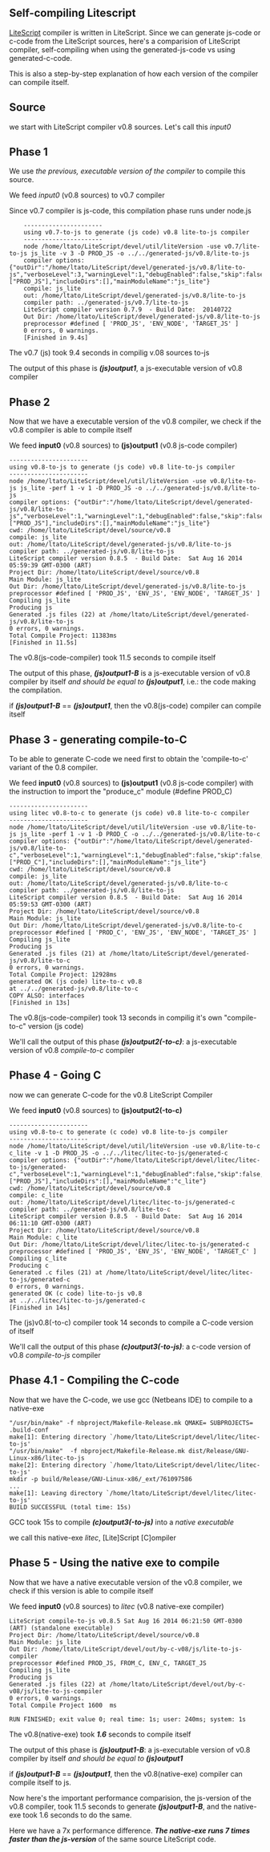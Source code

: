 ## Self-compiling Litescript

[LiteScript](https://github.com/luciotato/LiteScript) compiler is written in LiteScript. 
Since we can generate js-code or c-code
from the LiteScript sources, here's a comparision of LiteScript compiler, self-compiling
when using the generated-js-code vs using generated-c-code.

This is also a step-by-step explanation of how each version of the compiler can compile itself.

## Source
we start with LiteScript compiler v0.8 sources. Let's call this *input0*

## Phase 1
We use *the previous, executable version of the compiler* to compile this source.

We feed *input0* (v0.8 sources) to v0.7 compiler

Since v0.7 compiler is js-code, this compilation phase runs under node.js

        ----------------------
        using v0.7-to-js to generate (js code) v0.8 lite-to-js compiler
        ----------------------
        node /home/ltato/LiteScript/devel/util/liteVersion -use v0.7/lite-to-js js_lite -v 3 -D PROD_JS -o ../../generated-js/v0.8/lite-to-js
        compiler options: {"outDir":"/home/ltato/LiteScript/devel/generated-js/v0.8/lite-to-js","verboseLevel":3,"warningLevel":1,"debugEnabled":false,"skip":false,"generateSourceMap":true,"single":false,"browser":false,"comments":1,"perf":0,"defines":["PROD_JS"],"includeDirs":[],"mainModuleName":"js_lite"}
        compile: js_lite
        out: /home/ltato/LiteScript/devel/generated-js/v0.8/lite-to-js
        compiler path: ../generated-js/v0.7/lite-to-js
        LiteScript compiler version 0.7.9  - Build Date:  20140722
        Out Dir: /home/ltato/LiteScript/devel/generated-js/v0.8/lite-to-js
        preprocessor #defined [ 'PROD_JS', 'ENV_NODE', 'TARGET_JS' ]
        0 errors, 0 warnings.
        [Finished in 9.4s]

The v0.7 (js) took 9.4 seconds in compilig v.08 sources to-js

The output of this phase is ***(js)output1***, a js-executable version of v0.8 compiler

## Phase 2
Now that we have a executable version of the v0.8 compiler,
we check if the v0.8 compiler is able to compile itself

We feed **input0** (v0.8 sources) to **(js)output1** (v0.8 js-code compiler)

    ----------------------
    using v0.8-to-js to generate (js code) v0.8 lite-to-js compiler
    ----------------------
    node /home/ltato/LiteScript/devel/util/liteVersion -use v0.8/lite-to-js js_lite -perf 1 -v 1 -D PROD_JS -o ../../generated-js/v0.8/lite-to-js
    compiler options: {"outDir":"/home/ltato/LiteScript/devel/generated-js/v0.8/lite-to-js","verboseLevel":1,"warningLevel":1,"debugEnabled":false,"skip":false,"generateSourceMap":true,"single":false,"browser":false,"comments":1,"perf":1,"defines":["PROD_JS"],"includeDirs":[],"mainModuleName":"js_lite"}
    cwd: /home/ltato/LiteScript/devel/source/v0.8
    compile: js_lite
    out: /home/ltato/LiteScript/devel/generated-js/v0.8/lite-to-js
    compiler path: ../generated-js/v0.8/lite-to-js
    LiteScript compiler version 0.8.5  - Build Date:  Sat Aug 16 2014 05:59:39 GMT-0300 (ART)
    Project Dir: /home/ltato/LiteScript/devel/source/v0.8
    Main Module: js_lite
    Out Dir: /home/ltato/LiteScript/devel/generated-js/v0.8/lite-to-js
    preprocessor #defined [ 'PROD_JS', 'ENV_JS', 'ENV_NODE', 'TARGET_JS' ]
    Compiling js_lite
    Producing js
    Generated .js files (22) at /home/ltato/LiteScript/devel/generated-js/v0.8/lite-to-js
    0 errors, 0 warnings.
    Total Compile Project: 11383ms
    [Finished in 11.5s]

The v0.8(js-code-compiler) took 11.5 seconds to compile itself

The output of this phase, ***(js)output1-B*** is a js-executable version of v0.8 compiler by itself
*and should be equal to* ***(js)output1***, i.e.: the code making the compilation.

if ***(js)output1-B*** == ***(js)output1***, then the v0.8(js-code) compiler can compile itself

## Phase 3 - generating compile-to-C

To be able to generate C-code we need first to obtain the 'compile-to-c'
variant of the 0.8 compiler.

We feed **input0** (v0.8 sources) to **(js)output1** (v0.8 js-code compiler) with the instruction to
import the "produce_c" module (#define PROD_C)

    ----------------------
    using litec v0.8-to-c to generate (js code) v0.8 lite-to-c compiler
    ----------------------
    node /home/ltato/LiteScript/devel/util/liteVersion -use v0.8/lite-to-js js_lite -perf 1 -v 1 -D PROD_C -o ../../generated-js/v0.8/lite-to-c
    compiler options: {"outDir":"/home/ltato/LiteScript/devel/generated-js/v0.8/lite-to-c","verboseLevel":1,"warningLevel":1,"debugEnabled":false,"skip":false,"generateSourceMap":true,"single":false,"browser":false,"comments":1,"perf":1,"defines":["PROD_C"],"includeDirs":[],"mainModuleName":"js_lite"}
    cwd: /home/ltato/LiteScript/devel/source/v0.8
    compile: js_lite
    out: /home/ltato/LiteScript/devel/generated-js/v0.8/lite-to-c
    compiler path: ../generated-js/v0.8/lite-to-js
    LiteScript compiler version 0.8.5  - Build Date:  Sat Aug 16 2014 05:59:53 GMT-0300 (ART)
    Project Dir: /home/ltato/LiteScript/devel/source/v0.8
    Main Module: js_lite
    Out Dir: /home/ltato/LiteScript/devel/generated-js/v0.8/lite-to-c
    preprocessor #defined [ 'PROD_C', 'ENV_JS', 'ENV_NODE', 'TARGET_JS' ]
    Compiling js_lite
    Producing js
    Generated .js files (21) at /home/ltato/LiteScript/devel/generated-js/v0.8/lite-to-c
    0 errors, 0 warnings.
    Total Compile Project: 12928ms
    generated OK (js code) lite-to-c v0.8
    at ../../generated-js/v0.8/lite-to-c
    COPY ALSO: interfaces
    [Finished in 13s]

The v0.8(js-code-compiler) took 13 seconds in compilig it's own "compile-to-c" version (js code)

We'll call the output of this phase ***(js)output2(-to-c)***: a js-executable version of v0.8 *compile-to-c* compiler

## Phase 4 - Going C

now we can generate C-code for the v0.8 LiteScript Compiler

We feed **input0** (v0.8 sources) to **(js)output2(-to-c)** 

    ----------------------
    using v0.8-to-c to generate (c code) v0.8 lite-to-js compiler
    ----------------------
    node /home/ltato/LiteScript/devel/util/liteVersion -use v0.8/lite-to-c c_lite -v 1 -D PROD_JS -o ../../litec/litec-to-js/generated-c
    compiler options: {"outDir":"/home/ltato/LiteScript/devel/litec/litec-to-js/generated-c","verboseLevel":1,"warningLevel":1,"debugEnabled":false,"skip":false,"generateSourceMap":true,"single":false,"browser":false,"comments":1,"perf":0,"defines":["PROD_JS"],"includeDirs":[],"mainModuleName":"c_lite"}
    cwd: /home/ltato/LiteScript/devel/source/v0.8
    compile: c_lite
    out: /home/ltato/LiteScript/devel/litec/litec-to-js/generated-c
    compiler path: ../generated-js/v0.8/lite-to-c
    LiteScript compiler version 0.8.5  - Build Date:  Sat Aug 16 2014 06:11:10 GMT-0300 (ART)
    Project Dir: /home/ltato/LiteScript/devel/source/v0.8
    Main Module: c_lite
    Out Dir: /home/ltato/LiteScript/devel/litec/litec-to-js/generated-c
    preprocessor #defined [ 'PROD_JS', 'ENV_JS', 'ENV_NODE', 'TARGET_C' ]
    Compiling c_lite
    Producing c
    Generated .c files (21) at /home/ltato/LiteScript/devel/litec/litec-to-js/generated-c
    0 errors, 0 warnings.
    generated OK (c code) lite-to-js v0.8
    at ../../litec/litec-to-js/generated-c
    [Finished in 14s]

The (js)v0.8(-to-c) compiler took 14 seconds to compile a C-code version of itself

We'll call the output of this phase ***(c)output3(-to-js)***: a c-code version of v0.8 *compile-to-js* compiler


## Phase 4.1 - Compiling the C-code

Now that we have the C-code, we use gcc (Netbeans IDE) to compile to a native-exe

    "/usr/bin/make" -f nbproject/Makefile-Release.mk QMAKE= SUBPROJECTS= .build-conf
    make[1]: Entering directory `/home/ltato/LiteScript/devel/litec/litec-to-js'
    "/usr/bin/make"  -f nbproject/Makefile-Release.mk dist/Release/GNU-Linux-x86/litec-to-js
    make[2]: Entering directory `/home/ltato/LiteScript/devel/litec/litec-to-js'
    mkdir -p build/Release/GNU-Linux-x86/_ext/761097586
    ...
    make[1]: Leaving directory `/home/ltato/LiteScript/devel/litec/litec-to-js'
    BUILD SUCCESSFUL (total time: 15s)

GCC took 15s to compile ***(c)output3(-to-js)*** into a *native executable*

we call this native-exe *litec*, [Lite]Script [C]ompiler

## Phase 5 - Using the native exe to compile

Now that we have a native executable version of the v0.8 compiler,
we check if this version is able to compile itself

We feed **input0** (v0.8 sources) to *litec* (v0.8 native-exe compiler)

    LiteScript compile-to-js v0.8.5 Sat Aug 16 2014 06:21:50 GMT-0300 (ART) (standalone executable) 
    Project Dir: /home/ltato/LiteScript/devel/source/v0.8 
    Main Module: js_lite 
    Out Dir: /home/ltato/LiteScript/devel/out/by-c-v08/js/lite-to-js-compiler 
    preprocessor #defined PROD_JS, FROM_C, ENV_C, TARGET_JS 
    Compiling js_lite 
    Producing js 
    Generated .js files (22) at /home/ltato/LiteScript/devel/out/by-c-v08/js/lite-to-js-compiler 
    0 errors, 0 warnings. 
    Total Compile Project 1600  ms 

    RUN FINISHED; exit value 0; real time: 1s; user: 240ms; system: 1s

The v0.8(native-exe) took ***1.6*** seconds to compile itself

The output of this phase is ***(js)output1-B***: a js-executable version of v0.8 compiler by itself
*and should be equal to* ***(js)output1***

if ***(js)output1-B*** == ***(js)output1***, then the v0.8(native-exe) compiler can compile itself to js.

Now here's the important performance comparision, the js-version of the v0.8 compiler, took 
11.5 seconds to generate ***(js)output1-B***, and the native-exe took 1.6 seconds to do the same.

Here we have a 7x performance difference.
***The native-exe runs 7 times faster than the js-version*** of the same source LiteScript code.

